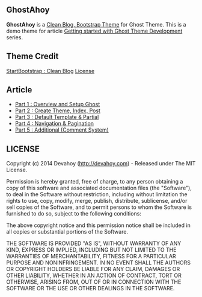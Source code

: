 ## GhostAhoy

**GhostAhoy** is a [Clean Blog, Bootstrap Theme](http://startbootstrap.com/template-overviews/clean-blog/) for Ghost Theme. This is a demo theme for article [Getting started with Ghost Theme Development](http://devahoy.com) series.

## Theme Credit

[StartBootstrap : Clean Blog](http://startbootstrap.com/template-overviews/clean-blog/)  [License](https://github.com/IronSummitMedia/startbootstrap/blob/gh-pages/LICENSE)

## Article 

- [Part 1 : Overview and Setup Ghost](http://devahoy.com/2014/10/getting-started-with-ghost-theme-development-part1)
- [Part 2 : Create Theme, Index, Post](http://devahoy.com/2014/10/getting-started-with-ghost-theme-development-part2)
- [Part 3 : Default Template & Partial](http://devahoy.com/2014/10/getting-started-with-ghost-theme-development-part3)
- [Part 4 : Navigation & Pagination](http://devahoy.com/2014/10/getting-started-with-ghost-theme-development-part5)
- [Part 5 : Additional (Comment System)](http://devahoy.com/2014/10/getting-started-with-ghost-theme-development-part5)

## LICENSE

Copyright (c) 2014 Devahoy (http://devahoy.com) - Released under The MIT License.

Permission is hereby granted, free of charge, to any person
obtaining a copy of this software and associated documentation
files (the "Software"), to deal in the Software without
restriction, including without limitation the rights to use,
copy, modify, merge, publish, distribute, sublicense, and/or sell
copies of the Software, and to permit persons to whom the
Software is furnished to do so, subject to the following
conditions:

The above copyright notice and this permission notice shall be
included in all copies or substantial portions of the Software.

THE SOFTWARE IS PROVIDED "AS IS", WITHOUT WARRANTY OF ANY KIND,
EXPRESS OR IMPLIED, INCLUDING BUT NOT LIMITED TO THE WARRANTIES
OF MERCHANTABILITY, FITNESS FOR A PARTICULAR PURPOSE AND
NONINFRINGEMENT. IN NO EVENT SHALL THE AUTHORS OR COPYRIGHT
HOLDERS BE LIABLE FOR ANY CLAIM, DAMAGES OR OTHER LIABILITY,
WHETHER IN AN ACTION OF CONTRACT, TORT OR OTHERWISE, ARISING
FROM, OUT OF OR IN CONNECTION WITH THE SOFTWARE OR THE USE OR
OTHER DEALINGS IN THE SOFTWARE.
